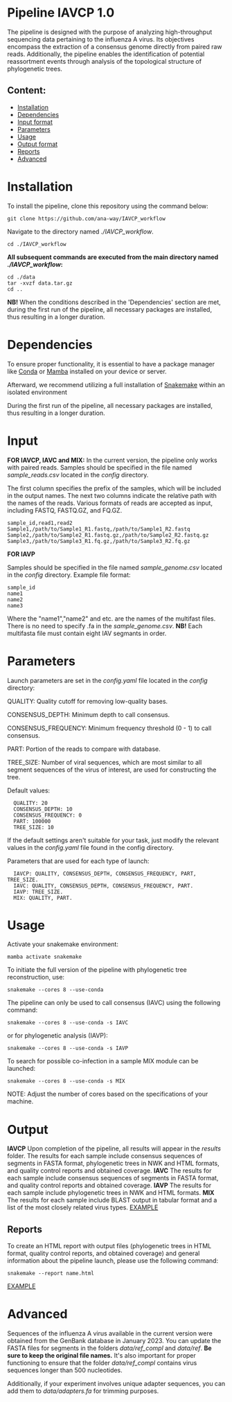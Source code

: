 # Pipeline IAVCP 1.0

The pipeline is designed with the purpose of analyzing high-throughput sequencing data pertaining to the influenza A virus. Its objectives encompass the extraction of a consensus genome directly from paired raw reads. Additionally, the pipeline enables the identification of potential reassortment events through analysis of the topological structure of phylogenetic trees.

## Content:
- [Installation](#Installation)
- [Dependencies](#Dependencies)
- [Input format](#Input)
- [Parameters](#Parameters)
- [Usage](#Usage)
- [Output format](#Output)
- [Reports](#Reports)
- [Advanced](#Advanced)


# Installation
To install the pipeline, clone this repository using the command below:

``` git clone https://github.com/ana-way/IAVCP_workflow ```

Navigate to the directory named *./IAVCP_workflow*.
```
cd ./IAVCP_workflow
```
**All subsequent commands are executed from the main directory named *./IAVCP_workflow*:**
```
cd ./data
tar -xvzf data.tar.gz
cd ..
```
**NB!** When the conditions described in the 'Dependencies' section are met, during the first run of the pipeline, all necessary packages are installed, thus resulting in a longer duration.

# Dependencies

To ensure proper functionality, it is essential to have a package manager like [Conda](https://conda.io/projects/conda/en/latest/user-guide/install/index.ht) or [Mamba](https://mamba.readthedocs.io/en/latest/installation/mamba-installation.html) installed on your device or server.

Afterward, we recommend utilizing a full installation of [Snakemake](https://snakemake.readthedocs.io/en/stable/getting_started/installation.html) within an isolated environment

During the first run of the pipeline, all necessary packages are installed, thus resulting in a longer duration.

# Input

**FOR IAVCP, IAVC and MIX:**
In the current version, the pipeline only works with paired reads. Samples should be specified in the file named *sample_reads.csv* located in the *config* directory.

The first column specifies the prefix of the samples, which will be included in the output names. The next two columns indicate the relative path with the names of the reads. Various formats of reads are accepted as input, including FASTQ, FASTQ.GZ, and FQ.GZ.

```
sample_id,read1,read2
Sample1,/path/to/Sample1_R1.fastq,/path/to/Sample1_R2.fastq
Sample2,/path/to/Sample2_R1.fastq.gz,/path/to/Sample2_R2.fastq.gz
Sample3,/path/to/Sample3_R1.fq.gz,/path/to/Sample3_R2.fq.gz
```
**FOR IAVP**

Samples should be specified in the file named *sample_genome.csv* located in the *config* directory.
Example file format:
```
sample_id
name1
name2
name3
```
Where the "name1","name2" and etс. are the names of the multifast files. There is no need to specify .fa in the *sample_genome.csv*.
**NB!** Each multifasta file must contain eight IAV segmants in order.

# Parameters

Launch parameters are set in the *config.yaml* file located in the *config* directory:

QUALITY: Quality cutoff for removing low-quality bases.

CONSENSUS_DEPTH: Minimum depth to call consensus.

CONSENSUS_FREQUENCY: Minimum frequency threshold (0 - 1) to call consensus.

PART: Portion of the reads to compare with database.

TREE_SIZE: Number of viral sequences, which are most similar to all segment sequences of the virus of interest, are used for constructing the tree.

Default values:
```
  QUALITY: 20
  CONSENSUS_DEPTH: 10
  CONSENSUS_FREQUENCY: 0 
  PART: 100000 
  TREE_SIZE: 10
```
If the default settings aren't suitable for your task, just modify the relevant values in the *config.yaml* file found in the config directory.

Parameters that are used for each type of launch:
```
  IAVCP: QUALITY, CONSENSUS_DEPTH, CONSENSUS_FREQUENCY, PART, TREE_SIZE.
  IAVC: QUALITY, CONSENSUS_DEPTH, CONSENSUS_FREQUENCY, PART.
  IAVP: TREE_SIZE.
  MIX: QUALITY, PART.
```

# Usage

Activate your snakemake environment:
```
mamba activate snakemake
```
To initiate the full version of the pipeline with phylogenetic tree reconstruction, use:
```
snakemake --cores 8 --use-conda
```
The pipeline can only be used to call consensus (IAVC) using the following command:

```
snakemake --cores 8 --use-conda -s IAVC
```
or for phylogenetic analysis (IAVP):
```
snakemake --cores 8 --use-conda -s IAVP
```
To search for possible co-infection in a sample MIX module can be launched:
```
snakemake --cores 8 --use-conda -s MIX
```
NOTE: Adjust the number of cores based on the specifications of your machine.

# Output

**IAVCP**
Upon completion of the pipeline, all results will appear in the *results* folder. The results for each sample include consensus sequences of segments in FASTA format, phylogenetic trees in NWK and HTML formats, and quality control reports and obtained coverage.
**IAVC**
The results for each sample include consensus sequences of segments in FASTA format, and quality control reports and obtained coverage.
**IAVP**
The results for each sample include phylogenetic trees in NWK and HTML formats.
**MIX**
The results for each sample include BLAST output in tabular format and a list of the most closely related virus types. [EXAMPLE](https://github.com/ana-way/IAVCP_workflow/tree/main/examples/SRR27181136_mix)

## Reports

To create an HTML report with output files (phylogenetic trees in HTML format, quality control reports, and obtained coverage) and general information about the pipeline launch, please use the following command:
```
snakemake --report name.html
```
[EXAMPLE](https://github.com/ana-way/IAVCP_workflow/blob/main/examples/report_IAVCP.html)

# Advanced

Sequences of the influenza A virus available in the current version were obtained from the GenBank database in January 2023. You can update the FASTA files for segments in the folders *data/ref_compl* and *data/ref*. **Be sure to keep the original file names.** It's also important for proper functioning to ensure that the folder *data/ref_compl* contains virus sequences longer than 500 nucleotides.

Additionally, if your experiment involves unique adapter sequences, you can add them to *data/adapters.fa* for trimming purposes.
